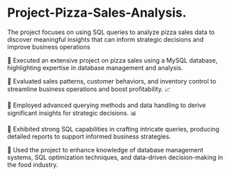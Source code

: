 # Project-Pizza-Sales-Analysis.
The project focuses on using SQL queries to analyze pizza sales data to discover meaningful insights that can inform strategic decisions and improve business operations

🌟 Executed an extensive project on pizza sales using a MySQL database, highlighting expertise in database management and analysis.

🌟 Evaluated sales patterns, customer behaviors, and inventory control to streamline business operations and boost profitability. 📈

🌟 Employed advanced querying methods and data handling to derive significant insights for strategic decisions. 📊

🌟 Exhibited strong SQL capabilities in crafting intricate queries, producing detailed reports to support informed business strategies.

🌟 Used the project to enhance knowledge of database management systems, SQL optimization techniques, and data-driven decision-making in the food industry.

